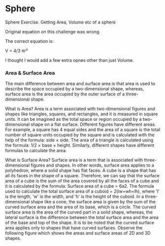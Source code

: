 # Sphere
Sphere Exercise. Getting Area, Volume etc of a sphere


Original equation on this challenge was wrong.

The correct equation is:

V = 4/3 πr³

I thought I would add a few extra opnes other than just Volume.

### Area & Surface Area

The main difference between area and surface area is that area is used to describe the space occupied by a two-dimensional shape, whereas, surface area is the area occupied by the outer surface of a three-dimensional shape. 

What is Area?
Area is a term associated with two-dimensional figures and shapes like triangles, squares, and rectangles, and it is measured in square units. It can be imagined as the total space or region occupied by a two-dimensional shape on a flat surface. Different figures have different areas. For example, a square has 4 equal sides and the area of a square is the total number of square units occupied by the square and is calculated with the help of the formula: side × side. The area of a triangle is calculated using the formula: 1/2 × base × height. Similarly, different shapes have different formulas to calculate the area.

What is Surface Area?
Surface area is a term that is associated with three-dimensional figures and shapes. In other words, surface area applies to a polyhedron, where a solid shape has flat faces. A cube is a shape that has all its faces in the shape of a square. Therefore, we can say that the surface area of a cube is the sum of the area covered by all the faces of a cube and it is calculated by the formula: Surface area of a cube = 6a2. The formula used to calculate the total surface area of a cuboid = 2(lw+wh+lh), where 'l' is the length, 'w' is the width, and 'h' is the height of the cuboid. In a three-dimensional shape like a cone, the surface area is given by the sum of the curved surface area and the area of its base, which is a circle. The curved surface area is the area of the curved part in a solid shape, whereas, the lateral surface is the difference between the total surface area and the area of the base and top of the shape. It is to be noted that the curved surface area applies only to shapes that have curved surfaces. Observe the following figure which shows the areas and surface areas of 2D and 3D shapes.
